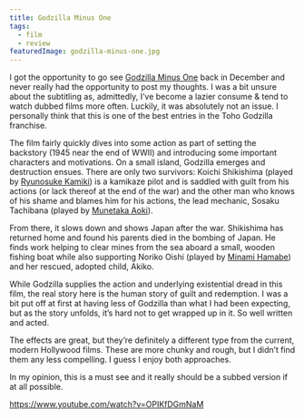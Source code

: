 ```yaml
---
title: Godzilla Minus One
tags: 
  - film
  - review
featuredImage: godzilla-minus-one.jpg
---
```

I got the opportunity to go see [Godzilla Minus One](https://www.themoviedb.org/movie/940721-1-0) back in December and never really had the opportunity to post my thoughts. I was a bit unsure about the subtitling as, admittedly, I’ve become a lazier consume & tend to watch dubbed films more often. Luckily, it was absolutely not an issue. I personally think that this is one of the best entries in the Toho Godzilla franchise.

The film fairly quickly dives into some action as part of setting the backstory (1945 near the end of WWII) and introducing some important characters and motivations. On a small island, Godzilla emerges and destruction ensues. There are only two survivors: Koichi Shikishima (played by [Ryunosuke Kamiki](https://www.themoviedb.org/person/225730-ryunosuke-kamiki)) is a kamikaze pilot and is saddled with guilt from his actions (or lack thereof at the end of the war) and the other man who knows of his shame and blames him for his actions, the lead mechanic, Sosaku Tachibana (played by [Munetaka Aoki](https://www.themoviedb.org/person/111640-munetaka-aoki)).

From there, it slows down and shows Japan after the war. Shikishima has returned home and found his parents died in the bombing of Japan. He finds work helping to clear mines from the sea aboard a small, wooden fishing boat while also supporting Noriko Oishi (played by [Minami Hamabe](https://www.themoviedb.org/person/1516266-minami-hamabe)) and her rescued, adopted child, Akiko.

While Godzilla supplies the action and underlying existential dread in this film, the real story here is the human story of guilt and redemption. I was a bit put off at first at having less of Godzilla than what I had been expecting, but as the story unfolds, it’s hard not to get wrapped up in it. So well written and acted.

The effects are great, but they’re definitely a different type from the current, modern Hollywood films. These are more chunky and rough, but I didn’t find them any less compelling. I guess I enjoy both approaches.

In my opinion, this is a must see and it really should be a subbed version if at all possible.

https://www.youtube.com/watch?v=OPIKfDGmNaM
